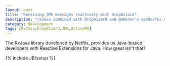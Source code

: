 ```yaml
---
layout: post
title: "Receiving JMS messages reactively with DropWizard"
description: "rxJava combined with DropWizard and @mbknor's wonderful ActiveMQ bundle might be a wonderful combination"
category: development
tags: [RxJava,DropWizard,JMS,ActiveMQ]
---
```

The RxJava library developed by Netflix, provides us Java-biased developers with Reactive Extensions for Java. How great isn't that?   

{% include JB/setup %}
